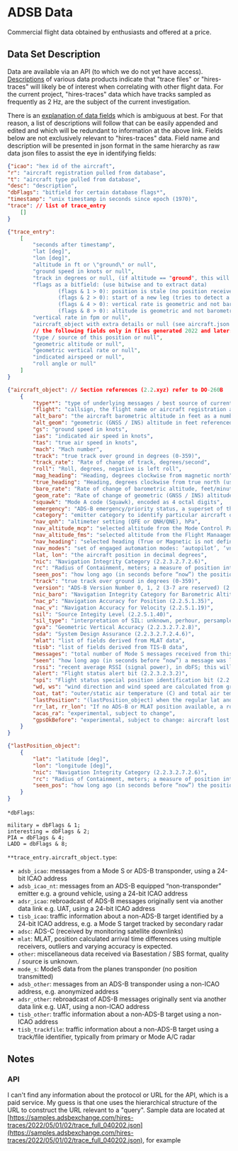 # ADSB Data

Commercial flight data obtained by enthusiasts and offered at a price. 

## Data Set Description

Data are available via an API (to which we do not yet have access). [Descriptions](https://www.adsbexchange.com/data-samples/) of various data products indicate that "trace files" or "hires-traces" will likely be of interest when correlating with other flight data. For the current project, "hires-traces" data which have tracks sampled as frequently as 2 Hz, are the subject of the current investigation.

There is an [explanation of data fields](https://www.adsbexchange.com/version-2-api-wip/) which is ambiguous at best. For that reason, a list of descriptions will follow that can be easily appended and edited and which will be redundant to information at the above link. Fields below are not exclusively relevant to "hires-traces" data. Field name and description will be presented in json format in the same hierarchy as raw data json files to assist the eye in identifying fields:

```json
{"icao": "hex id of the aircraft",
"r": "aircraft registration pulled from database",
"t": "aircraft type pulled from database",
"desc": "description",
"dbFlags": "bitfield for certain database flags*",
"timestamp": "unix timestamp in seconds since epoch (1970)",
"trace": // list of trace_entry 
    []
}

{"trace_entry": 
    [
        "seconds after timestamp",
        "lat [deg]",
        "lon [deg]",
        "altitude in ft or \"ground\" or null",
        "ground speed in knots or null",
        "track in degrees or null, (if altitude == "ground", this will be true heading instead of track)",
        "flags as a bitfield: (use bitwise and to extract data)
                (flags & 1 > 0): position is stale (no position received for 20 seconds before this one)
                (flags & 2 > 0): start of a new leg (tries to detect a separation point between landing and takeoff that separates fligths)
                (flags & 4 > 0): vertical rate is geometric and not barometric
                (flags & 8 > 0): altitude is geometric and not barometric",
        "vertical rate in fpm or null",
        "aircraft_object with extra details or null (see aircraft.json documentation, note that not all fields are present as lat and lon for example arlready in the values above)",
        // the following fields only in files generated 2022 and later:
        "type / source of this position or null",
        "geometric altitude or null",
        "geometric vertical rate or null",
        "indicated airspeed or null",
        "roll angle or null"
    ]
}

{"aircraft_object": // Section references (2.2.xyz) refer to DO-260B
    {
        "type**": "type of underlying messages / best source of current data for this position / aircraft: ( order of which data is preferentially used",
        "flight": "callsign, the flight name or aircraft registration as 8 chars",
        "alt_baro": "the aircraft barometric altitude in feet as a number OR “ground” as a string",
        "alt_geom": "geometric (GNSS / INS) altitude in feet referenced to the WGS84 ellipsoid",
        "gs": "ground speed in knots",
        "ias": "indicated air speed in knots",
        "tas": "true air speed in knots",
        "mach": "Mach number",
        "track": "true track over ground in degrees (0-359)",
        "track_rate": "Rate of change of track, degrees/second",
        "roll": "Roll, degrees, negative is left roll",
        "mag_heading": "Heading, degrees clockwise from magnetic north",
        "true_heading": "Heading, degrees clockwise from true north (usually only transmitted on ground, in the air usually derived from the magnetic heading using magnetic model WMM2020)",
        "baro_rate": "Rate of change of barometric altitude, feet/minute",
        "geom_rate": "Rate of change of geometric (GNSS / INS) altitude, feet/minute",
        "squawk": "Mode A code (Squawk), encoded as 4 octal digits",
        "emergency": "ADS-B emergency/priority status, a superset of the 7×00 squawks (2.2.3.2.7.8.1.1) (none, general, lifeguard, minfuel, nordo, unlawful, downed, reserved)",
        "category": "emitter category to identify particular aircraft or vehicle classes (values A0 – D7) (2.2.3.2.5.2)",
        "nav_qnh": "altimeter setting (QFE or QNH/QNE), hPa",
        "nav_altitude_mcp": "selected altitude from the Mode Control Panel / Flight Control Unit (MCP/FCU) or equivalent equipment",
        "nav_altitude_fms": "selected altitude from the Flight Manaagement System (FMS) (2.2.3.2.7.1.3.3)",
        "nav_heading": "selected heading (True or Magnetic is not defined in DO-260B, mostly Magnetic as that is the de facto standard) (2.2.3.2.7.1.3.7)",
        "nav_modes": "set of engaged automation modes: ‘autopilot’, ‘vnav’, ‘althold’, ‘approach’, ‘lnav’, ‘tcas’",
        "lat, lon": "the aircraft position in decimal degrees",
        "nic": "Navigation Integrity Category (2.2.3.2.7.2.6)",
        "rc": "Radius of Containment, meters; a measure of position integrity derived from NIC & supplementary bits. (2.2.3.2.7.2.6, Table 2-69)",
        "seen_pos": "how long ago (in seconds before “now”) the position was last updated",
        "track": "true track over ground in degrees (0-359)",
        "version": "ADS-B Version Number 0, 1, 2 (3-7 are reserved) (2.2.3.2.7.5)",
        "nic_baro": "Navigation Integrity Category for Barometric Altitude (2.2.5.1.35)",
        "nac_p": "Navigation Accuracy for Position (2.2.5.1.35)",
        "nac_v": "Navigation Accuracy for Velocity (2.2.5.1.19)",
        "sil": "Source Integity Level (2.2.5.1.40)",
        "sil_type": "interpretation of SIL: unknown, perhour, persample",
        "gva": "Geometric Vertical Accuracy (2.2.3.2.7.2.8)",
        "sda": "System Design Assurance (2.2.3.2.7.2.4.6)",
        "mlat": "list of fields derived from MLAT data",
        "tisb": "list of fields derived from TIS-B data",
        "messages": "total number of Mode S messages received from this aircraft",
        "seen": "how long ago (in seconds before “now”) a message was last received from this aircraft",
        "rssi": "recent average RSSI (signal power), in dbFS; this will always be negative.",
        "alert": "Flight status alert bit (2.2.3.2.3.2)",
        "spi": "Flight status special position identification bit (2.2.3.2.3.2)",
        "wd, ws": "wind direction and wind speed are calculated from ground track, true heading, true airspeed and ground speed",
        "oat, tat": "outer/static air temperature (C) and total air temperature (C) are calculated from mach number and true airspeed (typically somewhat inaccurate at lower altitudes / mach numbers below 0.5, calculation is inhibited for mach < 0.395)",
        "lastPosition": "(lastPosition_object) when the regular lat and lon are older than 60 seconds they are no longer considered valid, this will provide the last position and show the age for the last position. aircraft will only be in the aircraft json if a position has been received in the last 60 seconds or if any message has been received in the last 30 seconds.",
        "rr_lat, rr_lon": "If no ADS-B or MLAT position available, a rough estimated position for the aircraft based on the receiver’s estimated coordinates.",
        "acas_ra": "experimental, subject to change",
        "gpsOkBefore": "experimental, subject to change: aircraft lost GPS / GPS heavily degraded, it was working well before this timestamp, only displayed for 15 min after GPS is lost / degraded"
    }
}

{"lastPosition_object":
    {
        "lat": "latitude [deg]",
        "lon": "longitude [deg]",
        "nic": "Navigation Integrity Category (2.2.3.2.7.2.6)",
        "rc": "Radius of Containment, meters; a measure of position integrity derived from NIC & supplementary bits. (2.2.3.2.7.2.6, Table 2-69)",
        "seen_pos": "how long ago (in seconds before “now”) the position was last updated"
    }    
}
```

`*dbFlags`:
```
military = dbFlags & 1;
interesting = dbFlags & 2;
PIA = dbFlags & 4;
LADD = dbFlags & 8;
```

`**trace_entry.aircraft_object.type`:

* `adsb_icao`: messages from a Mode S or ADS-B transponder, using a 24-bit ICAO address
* `adsb_icao_nt`: messages from an ADS-B equipped “non-transponder” emitter e.g. a ground vehicle, using a 24-bit ICAO address
* `adsr_icao`: rebroadcast of ADS-B messages originally sent via another data link e.g. UAT, using a 24-bit ICAO address
* `tisb_icao`: traffic information about a non-ADS-B target identified by a 24-bit ICAO address, e.g. a Mode S target tracked by secondary radar
* `adsc`: ADS-C (received by monitoring satellite downlinks)
* `mlat`: MLAT, position calculated arrival time differences using multiple receivers, outliers and varying accuracy is expected.
* `other`: miscellaneous data received via Basestation / SBS format, quality / source is unknown.
* `mode_s`: ModeS data from the planes transponder (no position transmitted)
* `adsb_other`: messages from an ADS-B transponder using a non-ICAO address, e.g. anonymized address
* `adsr_other`: rebroadcast of ADS-B messages originally sent via another data link e.g. UAT, using a non-ICAO address
* `tisb_other`: traffic information about a non-ADS-B target using a non-ICAO address
* `tisb_trackfile`: traffic information about a non-ADS-B target using a track/file identifier, typically from primary or Mode A/C radar

## Notes

### API

I can't find any information about the protocol or URL for the API, which is a paid service. My guess is that one uses the hierarchical structure of the URL to construct the URL relevant to a "query". Sample data are located at [https://samples.adsbexchange.com/hires-traces/2022/05/01/02/trace_full_040202.json](https://samples.adsbexchange.com/hires-traces/2022/05/01/02/trace_full_040202.json), for example 